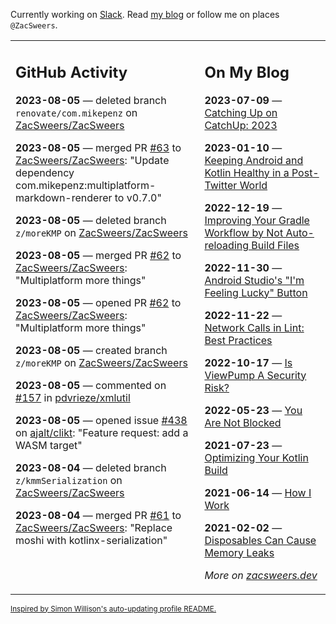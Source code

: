 Currently working on [Slack](https://slack.com/). Read [my blog](https://zacsweers.dev/) or follow me on places `@ZacSweers`.

<table><tr><td valign="top" width="60%">

## GitHub Activity
<!-- githubActivity starts -->
**2023-08-05** — deleted branch `renovate/com.mikepenz` on [ZacSweers/ZacSweers](https://github.com/ZacSweers/ZacSweers)

**2023-08-05** — merged PR [#63](https://github.com/ZacSweers/ZacSweers/pull/63) to [ZacSweers/ZacSweers](https://github.com/ZacSweers/ZacSweers): "Update dependency com.mikepenz:multiplatform-markdown-renderer to v0.7.0"

**2023-08-05** — deleted branch `z/moreKMP` on [ZacSweers/ZacSweers](https://github.com/ZacSweers/ZacSweers)

**2023-08-05** — merged PR [#62](https://github.com/ZacSweers/ZacSweers/pull/62) to [ZacSweers/ZacSweers](https://github.com/ZacSweers/ZacSweers): "Multiplatform more things"

**2023-08-05** — opened PR [#62](https://github.com/ZacSweers/ZacSweers/pull/62) to [ZacSweers/ZacSweers](https://github.com/ZacSweers/ZacSweers): "Multiplatform more things"

**2023-08-05** — created branch `z/moreKMP` on [ZacSweers/ZacSweers](https://github.com/ZacSweers/ZacSweers)

**2023-08-05** — commented on [#157](https://github.com/pdvrieze/xmlutil/issues/157#issuecomment-1666383655) in [pdvrieze/xmlutil](https://github.com/pdvrieze/xmlutil)

**2023-08-05** — opened issue [#438](https://github.com/ajalt/clikt/issues/438) on [ajalt/clikt](https://github.com/ajalt/clikt): "Feature request: add a WASM target"

**2023-08-04** — deleted branch `z/kmmSerialization` on [ZacSweers/ZacSweers](https://github.com/ZacSweers/ZacSweers)

**2023-08-04** — merged PR [#61](https://github.com/ZacSweers/ZacSweers/pull/61) to [ZacSweers/ZacSweers](https://github.com/ZacSweers/ZacSweers): "Replace moshi with kotlinx-serialization"
<!-- githubActivity ends -->
</td><td valign="top" width="40%">

## On My Blog
<!-- blog starts -->
**2023-07-09** — [Catching Up on CatchUp: 2023](https://www.zacsweers.dev/catching-up-on-catchup-2023/)

**2023-01-10** — [Keeping Android and Kotlin Healthy in a Post-Twitter World](https://www.zacsweers.dev/keeping-android-healthy/)

**2022-12-19** — [Improving Your Gradle Workflow by Not Auto-reloading Build Files](https://www.zacsweers.dev/improving-your-workflow-by-not-auto-reloading-build-files/)

**2022-11-30** — [Android Studio's "I'm Feeling Lucky" Button](https://www.zacsweers.dev/android-studios-im-feeling-lucky-button/)

**2022-11-22** — [Network Calls in Lint: Best Practices](https://www.zacsweers.dev/network-calls-in-lint-best-practices/)

**2022-10-17** — [Is ViewPump A Security Risk?](https://www.zacsweers.dev/is-viewpump-a-security-risk/)

**2022-05-23** — [You Are Not Blocked](https://www.zacsweers.dev/you-are-not-blocked/)

**2021-07-23** — [Optimizing Your Kotlin Build](https://www.zacsweers.dev/optimizing-your-kotlin-build/)

**2021-06-14** — [How I Work](https://www.zacsweers.dev/how-i-work/)

**2021-02-02** — [Disposables Can Cause Memory Leaks](https://www.zacsweers.dev/disposables-can-cause-memory-leaks/)
<!-- blog ends -->
_More on [zacsweers.dev](https://zacsweers.dev/)_
</td></tr></table>

<sub><a href="https://simonwillison.net/2020/Jul/10/self-updating-profile-readme/">Inspired by Simon Willison's auto-updating profile README.</a></sub>
